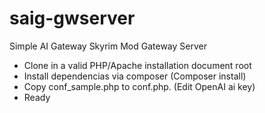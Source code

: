 # saig-gwserver
Simple AI Gateway Skyrim Mod Gateway Server

* Clone in a valid PHP/Apache installation document root
* Install dependencias via composer (Composer install)
* Copy conf_sample.php to conf.php. (Edit OpenAI ai key)
* Ready



